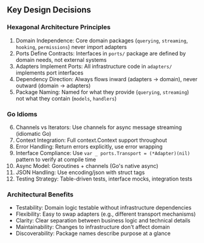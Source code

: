 ## Key Design Decisions
### Hexagonal Architecture Principles
1. Domain Independence: Core domain packages (`querying`, `streaming`, `hooking`, `permissions`) never import adapters
2. Ports Define Contracts: Interfaces in `ports/` package are defined by domain needs, not external systems
3. Adapters Implement Ports: All infrastructure code in `adapters/` implements port interfaces
4. Dependency Direction: Always flows inward (adapters → domain), never outward (domain → adapters)
5. Package Naming: Named for what they provide (`querying`, `streaming`) not what they contain (`models`, `handlers`)
### Go Idioms
6. Channels vs Iterators: Use channels for async message streaming (idiomatic Go)
7. Context Integration: Full context.Context support throughout
8. Error Handling: Return errors explicitly, use error wrapping
9. Interface Compliance: Use `var _ ports.Transport = (*Adapter)(nil)` pattern to verify at compile time
10. Async Model: Goroutines + channels (Go's native async)
11. JSON Handling: Use encoding/json with struct tags
12. Testing Strategy: Table-driven tests, interface mocks, integration tests
### Architectural Benefits
- Testability: Domain logic testable without infrastructure dependencies
- Flexibility: Easy to swap adapters (e.g., different transport mechanisms)
- Clarity: Clear separation between business logic and technical details
- Maintainability: Changes to infrastructure don't affect domain
- Discoverability: Package names describe purpose at a glance